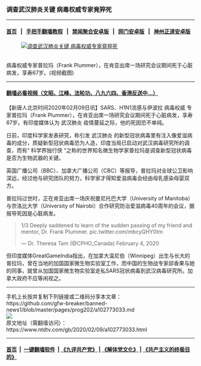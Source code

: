 ### 调查武汉肺炎关键 病毒权威专家竟猝死
------------------------

#### [首页](https://github.com/gfw-breaker/banned-news1/blob/master/README.md) &nbsp;&nbsp;|&nbsp;&nbsp; [手把手翻墙教程](https://github.com/gfw-breaker/guides/wiki) &nbsp;&nbsp;|&nbsp;&nbsp; [禁闻聚合安卓版](https://github.com/gfw-breaker/bn-android) &nbsp;&nbsp;|&nbsp;&nbsp; [网门安卓版](https://github.com/oGate2/oGate) &nbsp;&nbsp;|&nbsp;&nbsp; [神州正道安卓版](https://github.com/SzzdOgate/update) 



<div><div class="featured_image">
 <a href="https://i.ntdtv.com/assets/uploads/2020/02/1-121.jpg" target="_blank">
  <figure>
   <img alt="调查武汉肺炎关键 病毒权威专家竟猝死" src="https://i.ntdtv.com/assets/uploads/2020/02/1-121-800x450.jpg"/>
  </figure><br/>
 </a>
 <span class="caption">
  病毒权威专家普拉玛（Frank Plummer），在肯亚出席一场研究会议期间死于心脏病发，享寿67岁。(视频截图)
 </span>
</div>
</div><hr/>

#### [翻墙必看视频（文昭、江峰、法轮功、八九六四、香港反送中...）](https://github.com/gfw-breaker/banned-news1/blob/master/pages/link3.md)

<div><div class="post_content" itemprop="articleBody">
 <p>
  【新唐人北京时间2020年02月09日讯】SARS、H1N1流感与伊波拉
  <ok href="https://www.ntdtv.com/gb/病毒权威.htm">
   病毒权威
  </ok>
  专家普拉玛（Frank Plummer），在肯亚出席一场研究会议期间死于心脏病发，享寿67岁。有印度媒体认为
  <ok href="https://www.ntdtv.com/gb/武汉肺炎.htm">
   武汉肺炎
  </ok>
  疫情蔓延之际，他的死因恐不单纯。
 </p>
 <p>
  日前，印度科学家发表研究，称引发
  <ok href="https://www.ntdtv.com/gb/武汉肺炎.htm">
   武汉肺炎
  </ok>
  的新型冠状病毒里有注入像爱滋病毒的成分，质疑新型冠状病毒恐为人造，印度当局已启动对武汉病毒研究所的调查，而有“
  <ok href="https://www.ntdtv.com/gb/科学界独行侠.htm">
   科学界独行侠
  </ok>
  ”之称的世界知名微生物学家普拉玛是调查新型冠状病毒是否为生物武器的关键。
 </p>
 <p>
  英国广播公司（BBC）、加拿大广播公司（CBC）等报导，普拉玛对全球公卫影响深远，经过他与研究团队的努力，科学家才得知爱滋病毒会经由母乳感染母婴双方。
 </p>
 <p>
  普拉玛过世时，正在肯亚出席一场庆祝曼尼托巴大学（University of Manitoba）与奈洛比大学（University of Nairobi）合作研究防治爱滋病毒40周年的会议，据报导死因是心脏病发。
 </p>
 <blockquote class="twitter-tweet">
  <p dir="ltr" lang="en">
   1/3 Deeply saddened to learn of the sudden passing of my friend and mentor, Dr. Frank Plummer.
   <ok href="https://t.co/mbcyQHY0tm">
    pic.twitter.com/mbcyQHY0tm
   </ok>
  </p>
  <p>
   — Dr. Theresa Tam (@CPHO_Canada)
   <ok href="https://twitter.com/CPHO_Canada/status/1224785419889410051?ref_src=twsrc%5Etfw">
    February 4, 2020
   </ok>
  </p>
 </blockquote>
 <p>
  <script async="" charset="utf-8" src="https://platform.twitter.com/widgets.js">
  </script>
 </p>
 <p>
  但印度媒体GreatGameIndia指出，在加拿大温尼伯（Winnipeg）出生与长大的普拉玛，曾在当地的加国国家微生物实验室工作，而中国的生物战专家邱香果与她的同事，就曾从加国国家微生物实验室走私SARS冠状病毒到武汉病毒研究所。加拿大政府不应等闲视之。
 </p>
 <div class="single_ad">
 </div>
</div>
</div>
<hr/>
手机上长按并复制下列链接或二维码分享本文章：<br/>
https://github.com/gfw-breaker/banned-news1/blob/master/pages/prog202/a102773033.md <br/>
<a href='https://github.com/gfw-breaker/banned-news1/blob/master/pages/prog202/a102773033.md'><img src='https://github.com/gfw-breaker/banned-news1/blob/master/pages/prog202/a102773033.md.png'/></a> <br/>
原文地址（需翻墙访问）：https://www.ntdtv.com/gb/2020/02/09/a102773033.html


------------------------
#### [首页](https://github.com/gfw-breaker/banned-news1/blob/master/README.md) &nbsp;|&nbsp; [一键翻墙软件](https://github.com/gfw-breaker/nogfw/blob/master/README.md) &nbsp;| [《九评共产党》](https://github.com/gfw-breaker/9ping.md/blob/master/README.md#九评之一评共产党是什么) | [《解体党文化》](https://github.com/gfw-breaker/jtdwh.md/blob/master/README.md) | [《共产主义的终极目的》](https://github.com/gfw-breaker/gczydzjmd.md/blob/master/README.md)


<img src='http://gfw-breaker.win/banned-news/pages/prog202/a102773033.md' width='0px' height='0px'/>